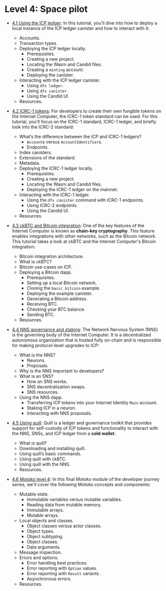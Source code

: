 # Level 4: Space pilot

- [4.1 Using the ICP ledger](/docs/current/tutorials/developer-journey/level-4/4.1-icp-ledger): In this tutorial, you'll dive into how to deploy a local instance of the ICP ledger canister and how to interact with it: 
    - Accounts.
    - Transaction types.
    - Deploying the ICP ledger locally.
        - Prerequisites.
        - Creating a new project.
        - Locating the Wasm and Candid files.
        - Creating a `minting` account.
        - Deploying the canister.
    - Interacting with the ICP ledger canister.
        - Using `dfx ledger`.
        - Using `dfx canister`.
        - Using the Candid UI.
    - Resources.

- [4.2 ICRC-1 tokens](/docs/current/tutorials/developer-journey/level-4/4.2-icrc-tokens): For developers to create their own fungible tokens on the Internet Computer, the ICRC-1 token standard can be used. For this tutorial, you'll focus on the ICRC-1 standard, ICRC-1 ledger, and briefly look into the ICRC-2 standard: 
    - What’s the difference between the ICP and ICRC-1 ledgers?
        - `Account`s versus `AccountIdentifier`s.
        - Endpoints.
    - Index canisters.
    - Extensions of the standard.
    - Metadata.
    - Deploying the ICRC-1 ledger locally.
        - Prerequisites.
        - Creating a new project.
        - Locating the Wasm and Candid files.
        - Deploying the ICRC-1 ledger on the mainnet.
    - Interacting with the ICRC-1 ledger.
        - Using the `dfx canister` command with ICRC-1 endpoints.
        - Using ICRC-2 endpoints.
        - Using the Candid UI.
    - Resources.

- [4.3 ckBTC and Bitcoin integration](/docs/current/tutorials/developer-journey/level-4/4.3-ckbtc-and-bitcoin): One of the key features of the Internet Computer is known as **chain-key cryptography**. This feature enables integrations with other networks, such as the Bitcoin network. This tutorial takes a look at ckBTC and the Internet Computer's Bitcoin integration: 
    - Bitcoin integration architecture.
    - What is ckBTC?
    - Bitcoin use-cases on ICP.
    - Deploying a Bitcoin dapp.
        - Prerequisites.
        - Setting up a local Bitcoin network.
        - Cloning the `basic_bitcoin` example.
        - Deploying the example canister.
        - Generating a Bitcoin address.
        - Receiving BTC.
        - Checking your BTC balance.
        - Sending BTC.
    - Resources.

- [4.4 NNS governance and staking](/docs/current/tutorials/developer-journey/level-4/4.4-nns-governance): The Network Nervous System (NNS) is the governing body of the Internet Computer. It is a decentralized autonomous organization that is hosted fully on-chain and is responsible for making protocol-level upgrades to ICP:
    - What is the NNS?
        - Neurons.
        - Proposals.
    - Why is the NNS important to developers?
    - What is an SNS?
        - How an SNS works.
        - SNS decentralization swaps.
        - SNS resources.
    - Using the NNS dapp.
        - Transferring ICP tokens into your Internet Identity `Main` account.
        - Staking ICP in a neuron.
        - Interacting with NNS proposals.

- [4.5 Using quill](/docs/current/tutorials/developer-journey/level-4/4.5-using-quill): Quill is a ledger and governance toolkit that provides support for self-custody of ICP tokens and functionality to interact with the NNS, SNSs, and ICP ledger from a **cold wallet**: 
    - What is quill?
    - Downloading and installing quill.
    - Using quill’s basic commands.
    - Using quill with ckBTC.
    - Using quill with the NNS.
    - Resources.

- [4.6 Motoko level 4](/docs/current/tutorials/developer-journey/level-4/4.6-motoko-lvl4): In this final Motoko module of the developer journey series, we'll cover the following Motoko concepts and components:
    - Mutable state.
        - Immutable variables versus mutable variables.
        - Reading data from mutable memory.
        - Immutable arrays.
        - Mutable arrays.
    - Local objects and classes.
        - Object classes versus actor classes.
        - Object types.
        - Object subtyping.
        - Object classes.
        - Data arguments.
    - Message inspection.
    - Errors and options.
        - Error handling best practices.
        - Error reporting with `Option` values.
        - Error reporting with `Result` variants .
        - Asynchronous errors.
    - Resources.
